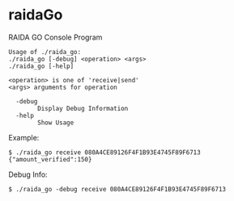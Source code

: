 # raidaGo

RAIDA GO Console Program

```console
Usage of ./raida_go:
./raida_go [-debug] <operation> <args>
./raida_go [-help]

<operation> is one of 'receive|send'
<args> arguments for operation

  -debug
        Display Debug Information
  -help
        Show Usage

```

Example:


```console
$ ./raida_go receive 080A4CE89126F4F1B93E4745F89F6713
{"amount_verified":150}
```

Debug Info:

```console
$ ./raida_go -debug receive 080A4CE89126F4F1B93E4745F89F6713
```
